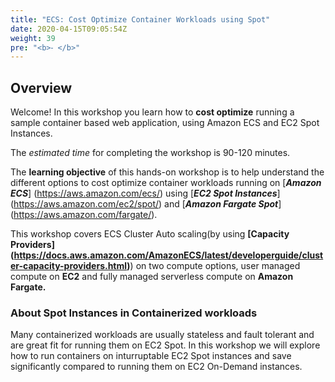 ```yaml
---
title: "ECS: Cost Optimize Container Workloads using Spot"
date: 2020-04-15T09:05:54Z
weight: 39
pre: "<b>⁃ </b>"
---
```


## Overview


Welcome! In this workshop you learn how to **cost optimize** running a sample container based web application, using Amazon ECS and EC2 Spot Instances.  

The *estimated time* for completing the workshop is 90-120 minutes.  

The **learning objective** of this hands-on workshop is to help understand the different options to cost optimize container workloads running on [***Amazon ECS***] (https://aws.amazon.com/ecs/) using [***EC2 Spot Instances***] (https://aws.amazon.com/ec2/spot/) and [***Amazon Fargate Spot***] (https://aws.amazon.com/fargate/).  

This workshop covers ECS Cluster Auto scaling(by using **[Capacity Providers] (https://docs.aws.amazon.com/AmazonECS/latest/developerguide/cluster-capacity-providers.html)**) on two compute options, user managed compute on **EC2** and fully managed serverless compute on **Amazon Fargate.**


### About Spot Instances in Containerized workloads

Many containerized workloads are usually stateless and fault tolerant and are great fit for running them on EC2 Spot. In this workshop we will explore how to run containers on inturruptable EC2 Spot instances and save significantly compared to running them on EC2 On-Demand instances.
